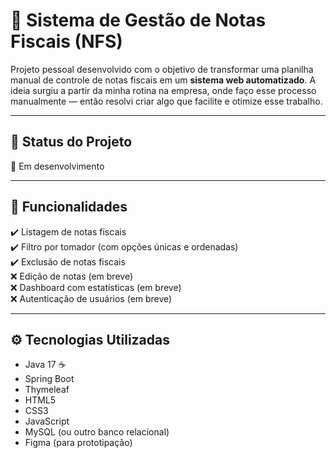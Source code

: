 # 📄 Sistema de Gestão de Notas Fiscais (NFS)

Projeto pessoal desenvolvido com o objetivo de transformar uma planilha manual de controle de notas fiscais em um **sistema web automatizado**. A ideia surgiu a partir da minha rotina na empresa, onde faço esse processo manualmente — então resolvi criar algo que facilite e otimize esse trabalho.

---

## 🚧 Status do Projeto

🔧 Em desenvolvimento

---

## 🎯 Funcionalidades

✔️ Listagem de notas fiscais  
✔️ Filtro por tomador (com opções únicas e ordenadas)  
✔️ Exclusão de notas fiscais  
❌ Edição de notas (em breve)  
❌ Dashboard com estatísticas (em breve)  
❌ Autenticação de usuários (em breve)

---

## ⚙️ Tecnologias Utilizadas

- Java 17 ☕  
- Spring Boot  
- Thymeleaf  
- HTML5  
- CSS3  
- JavaScript  
- MySQL (ou outro banco relacional)  
- Figma (para prototipação)
